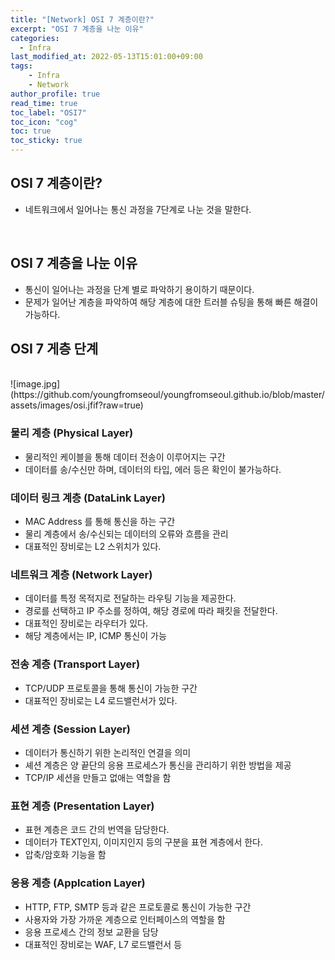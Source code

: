 ```yaml
---
title: "[Network] OSI 7 계층이란?"
excerpt: "OSI 7 계층을 나눈 이유"
categories: 
  - Infra
last_modified_at: 2022-05-13T15:01:00+09:00
tags: 
    - Infra
    - Network
author_profile: true
read_time: true
toc_label: "OSI7" 
toc_icon: "cog" 
toc: true
toc_sticky: true
---
```


## OSI 7 계층이란?
* 네트워크에서 일어나는 통신 과정을 7단계로 나눈 것을 말한다.

<br>

## OSI 7 계층을 나눈 이유
* 통신이 일어나는 과정을 단계 별로 파악하기 용이하기 때문이다.
* 문제가 일어난 계층을 파악하여 해당 계층에 대한 트러블 슈팅을 통해 빠른 해결이 가능하다.

## OSI 7 게층 단계
<br>
![image.jpg](https://github.com/youngfromseoul/youngfromseoul.github.io/blob/master/assets/images/osi.jfif?raw=true)

### 물리 계층 (Physical Layer)
* 물리적인 케이블을 통해 데이터 전송이 이루어지는 구간
* 데이터를 송/수신만 하며, 데이터의 타입, 에러 등은 확인이 불가능하다.

### 데이터 링크 계층 (DataLink Layer)
* MAC Address 를 통해 통신을 하는 구간
* 물리 계층에서 송/수신되는 데이터의 오류와 흐름을 관리
* 대표적인 장비로는 L2 스위치가 있다.

### 네트워크 계층 (Network Layer)
* 데이터를 특정 목적지로 전달하는 라우팅 기능을 제공한다.
* 경로를 선택하고 IP 주소를 정하여, 해당 경로에 따라 패킷을 전달한다.
* 대표적인 장비로는 라우터가 있다.
* 해당 계층에서는 IP, ICMP 통신이 가능

### 전송 계층 (Transport Layer)
* TCP/UDP 프로토콜을 통해 통신이 가능한 구간
* 대표적인 장비로는 L4 로드밸런서가 있다.

### 세션 계층 (Session Layer)
* 데이터가 통신하기 위한 논리적인 연결을 의미
* 셰션 계층은 양 끝단의 응용 프로세스가 통신을 관리하기 위한 방법을 제공
* TCP/IP 세션을 만들고 없애는 역할을 함

### 표현 계층 (Presentation Layer)
* 표현 계층은 코드 간의 번역을 담당한다.
* 데이터가 TEXT인지, 이미지인지 등의 구분을 표현 계층에서 한다.
* 압축/암호화 기능을 함

### 응용 계층 (Applcation Layer)
* HTTP, FTP, SMTP 등과 같은 프로토콜로 통신이 가능한 구간
* 사용자와 가장 가까운 계층으로 인터페이스의 역할을 함
* 응용 프로세스 간의 정보 교환을 담당
* 대표적인 장비로는 WAF, L7 로드밸런서 등
